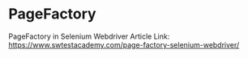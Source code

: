 # PageFactory
PageFactory in Selenium Webdriver
Article Link: https://www.swtestacademy.com/page-factory-selenium-webdriver/
